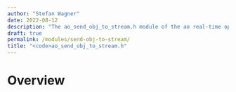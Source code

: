 ```yaml
---
author: "Stefan Wagner"
date: 2022-08-12
description: "The ao_send_obj_to_stream.h module of the ao real-time operating system."
draft: true
permalink: /modules/send-obj-to-stream/
title: "<code>ao_send_obj_to_stream.h"
---
```


# Overview
